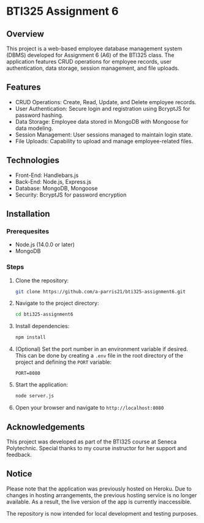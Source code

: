 # BTI325 Assignment 6

## Overview
This project is a web-based employee database management system (DBMS) developed for Assignment 6 (A6) of the BTI325 class. The application features CRUD operations for employee records, user authentication, data storage, session management, and file uploads.

## Features
- CRUD Operations: Create, Read, Update, and Delete employee records.
- User Authentication: Secure login and registration using BcryptJS for password hashing.
- Data Storage: Employee data stored in MongoDB with Mongoose for data modeling.
- Session Management: User sessions managed to maintain login state.  
- File Uploads: Capability to upload and manage employee-related files.

## Technologies
- Front-End: Handlebars.js
- Back-End: Node.js, Express.js
- Database: MongoDB, Mongoose
- Security: BcryptJS for password encryption

## Installation
### Prerequesites
- Node.js (14.0.0 or later)
- MongoDB

### Steps
1. Clone the repository:
    ```sh
    git clone https://github.com/a-parris21/bti325-assignment6.git
    ```
2. Navigate to the project directory:
    ```sh
    cd bti325-assignment6
    ```
3. Install dependencies:
    ```sh
    npm install
    ```
4. (Optional) Set the port number in an environment variable if desired. This can be done by creating a `.env` file in the root directory of the project and defining the `PORT` variable:
    ```
    PORT=8080
    ```

5. Start the application:
    ```sh
    node server.js
    ```
6. Open your browser and navigate to `http://localhost:8080`

## Acknowledgements
This project was developed as part of the BTI325 course at Seneca Polytechnic. Special thanks to my course instructor for her support and feedback.

## Notice
Please note that the application was previously hosted on Heroku. Due to changes in hosting arrangements, the previous hosting service is no longer available. As a result, the live version of the app is currently inaccessible.

The repository is now intended for local development and testing purposes.
